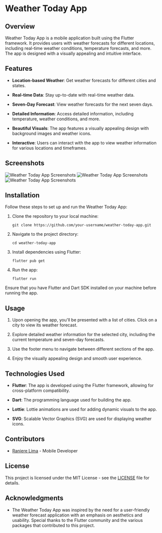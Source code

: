 # Weather Today App

## Overview

Weather Today App is a mobile application built using the Flutter framework. It provides users with weather forecasts for different locations, including real-time weather conditions, temperature forecasts, and more. The app is designed with a visually appealing and intuitive interface.

## Features

- **Location-based Weather**: Get weather forecasts for different cities and states.

- **Real-time Data**: Stay up-to-date with real-time weather data.

- **Seven-Day Forecast**: View weather forecasts for the next seven days.

- **Detailed Information**: Access detailed information, including temperature, weather conditions, and more.

- **Beautiful Visuals**: The app features a visually appealing design with background images and weather icons.

- **Interactive**: Users can interact with the app to view weather information for various locations and timeframes.

## Screenshots

![Weather Today App Screenshots](assets/screenshots/Screenshot2023-10-28at22.57.16.png)
![Weather Today App Screenshots](assets/screenshots/Screenshot2023-10-28at22.57.33.png)
![Weather Today App Screenshots](assets/screenshots/Screenshot2023-10-28at22.57.49.png)

## Installation

Follow these steps to set up and run the Weather Today App:

1. Clone the repository to your local machine:
   ```
   git clone https://github.com/your-username/weather-today-app.git
   ```

2. Navigate to the project directory:
   ```
   cd weather-today-app
   ```

3. Install dependencies using Flutter:
   ```
   flutter pub get
   ```

4. Run the app:
   ```
   flutter run
   ```

Ensure that you have Flutter and Dart SDK installed on your machine before running the app.

## Usage

1. Upon opening the app, you'll be presented with a list of cities. Click on a city to view its weather forecast.

2. Explore detailed weather information for the selected city, including the current temperature and seven-day forecasts.

3. Use the footer menu to navigate between different sections of the app.

4. Enjoy the visually appealing design and smooth user experience.

## Technologies Used

- **Flutter**: The app is developed using the Flutter framework, allowing for cross-platform compatibility.

- **Dart**: The programming language used for building the app.

- **Lottie**: Lottie animations are used for adding dynamic visuals to the app.

- **SVG**: Scalable Vector Graphics (SVG) are used for displaying weather icons.

## Contributors

- [Raniere Lima](https://github.com/ranierelm) - Mobile Developer

## License

This project is licensed under the MIT License - see the [LICENSE](LICENSE) file for details.

## Acknowledgments

- The Weather Today App was inspired by the need for a user-friendly weather forecast application with an emphasis on aesthetics and usability. Special thanks to the Flutter community and the various packages that contributed to this project.